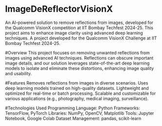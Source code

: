 # ImageDeReflectorVisionX
An AI-powered solution to remove reflections from images, developed for the Qualcomm VisionX competition at IIT Bombay Techfest 2024-25. This project aims to enhance image clarity using advanced deep learning techniques.
A project developed for the Qualcomm VisionX Challenge at IIT Bombay Techfest 2024-25.

#Overview
This project focuses on removing unwanted reflections from images using advanced AI techniques. Reflections can obscure important image details, and our solution leverages state-of-the-art deep learning models to isolate and eliminate these distortions, enhancing image quality and usability.

#Features
Removes reflections from images in diverse scenarios.
Uses deep learning models trained on high-quality datasets.
Lightweight and optimized for real-time or batch processing.
Scalable and customizable for various applications (e.g., photography, medical imaging, surveillance).

#Technologies Used
Programming Language: Python
Frameworks: TensorFlow, PyTorch
Libraries: NumPy, OpenCV, Matplotlib
Tools: Jupyter Notebook, Google Colab
Dataset Management: pandas, scikit-learn
